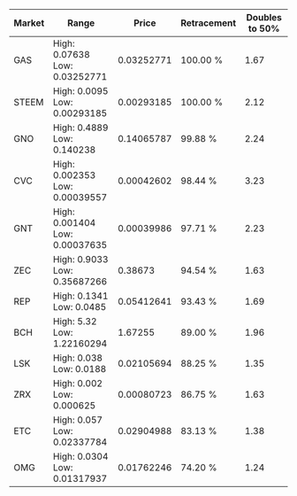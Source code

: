| Market | Range | Price| Retracement | Doubles to 50% |
| --- | --- | --- | --- | --- |
| GAS | High: 0.07638<br />Low: 0.03252771 | 0.03252771 | 100.00 % | 1.67 |
| STEEM | High: 0.0095<br />Low: 0.00293185 | 0.00293185 | 100.00 % | 2.12 |
| GNO | High: 0.4889<br />Low: 0.140238 | 0.14065787 | 99.88 % | 2.24 |
| CVC | High: 0.002353<br />Low: 0.00039557 | 0.00042602 | 98.44 % | 3.23 |
| GNT | High: 0.001404<br />Low: 0.00037635 | 0.00039986 | 97.71 % | 2.23 |
| ZEC | High: 0.9033<br />Low: 0.35687266 | 0.38673 | 94.54 % | 1.63 |
| REP | High: 0.1341<br />Low: 0.0485 | 0.05412641 | 93.43 % | 1.69 |
| BCH | High: 5.32<br />Low: 1.22160294 | 1.67255 | 89.00 % | 1.96 |
| LSK | High: 0.038<br />Low: 0.0188 | 0.02105694 | 88.25 % | 1.35 |
| ZRX | High: 0.002<br />Low: 0.000625 | 0.00080723 | 86.75 % | 1.63 |
| ETC | High: 0.057<br />Low: 0.02337784 | 0.02904988 | 83.13 % | 1.38 |
| OMG | High: 0.0304<br />Low: 0.01317937 | 0.01762246 | 74.20 % | 1.24 |
